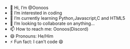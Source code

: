 - 👋 Hi, I’m @Oonoos
- 👀 I’m interested in coding
- 🌱 I’m currently learning Python,Javascript,C and HTML5
- 💞️ I’m looking to collaborate on anything...
- 📫 How to reach me: Oonoos(Discord)
- 😄 Pronouns: He/Him
- ⚡ Fun fact: I can't code 😄

<!---
Oonoos/Oonoos is a ✨ special ✨ repository because its `README.md` (this file) appears on your GitHub profile.
You can click the Preview link to take a look at your changes.
--->
